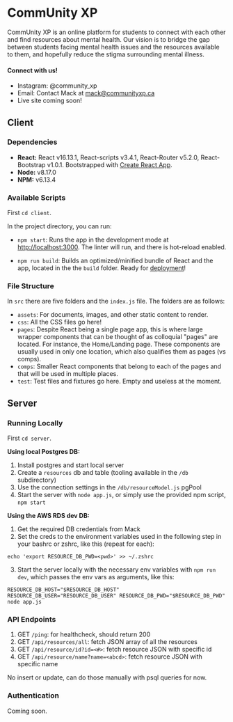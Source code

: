 # CommUnity XP

CommUnity XP is an online platform for students to connect with each other and find resources about mental health. Our vision is to bridge the gap between students facing mental health issues and the resources available to them, and hopefully reduce the stigma surrounding mental illness.

#### Connect with us!
- Instagram: @community_xp
- Email: Contact Mack at mack@communityxp.ca
- Live site coming soon!


## Client

### Dependencies

- **React:** React v16.13.1, React-scripts v3.4.1, React-Router v5.2.0, React-Bootstrap v1.0.1. Bootstrapped with [Create React App](https://github.com/facebook/create-react-app).
- **Node:** v8.17.0
- **NPM:** v6.13.4

### Available Scripts

First `cd client`.

In the project directory, you can run:

- `npm start`: Runs the app in the development mode at [http://localhost:3000](http://localhost:3000). The linter will run, and there is hot-reload enabled.

- `npm run build`: Builds an optimized/minified bundle of React and the app, located in the the `build` folder. Ready for [deployment](https://facebook.github.io/create-react-app/docs/deployment)!


### File Structure

In `src` there are five folders and the `index.js` file. The folders are as follows:
- `assets`: For documents, images, and other static content to render.
- `css`: All the CSS files go here!
- `pages`: Despite React being a single page app, this is where large wrapper components that can be thought of as colloquial "pages" are located. For instance, the Home/Landing page. These components are usually used in only one location, which also qualifies them as pages (vs comps).
- `comps`: Smaller React components that belong to each of the pages and that will be used in multiple places.
- `test`: Test files and fixtures go here. Empty and useless at the moment.



## Server

### Running Locally
First `cd server`.

**Using local Postgres DB:**
1. Install postgres and start local server
2. Create a `resources` db and table (tooling available in the `/db` subdirectory)
3. Use the connection settings in the `/db/resourceModel.js` pgPool
4. Start the server with `node app.js`, or simply use the provided npm script, `npm start`

**Using the AWS RDS dev DB:**
1. Get the required DB credentials from Mack 
2. Set the creds to the environment variables used in the following step in your bashrc or zshrc, like this (repeat for each): 
  ```
  echo 'export RESOURCE_DB_PWD=<pwd>' >> ~/.zshrc
  ```
3. Start the server locally with the necessary env variables with `npm run dev`, which passes the env vars as arguments, like this:
  ```
  RESOURCE_DB_HOST="$RESOURCE_DB_HOST" RESOURCE_DB_USER="RESOURCE_DB_USER" RESOURCE_DB_PWD="$RESOURCE_DB_PWD" node app.js
  ```

### API Endpoints

1. GET `/ping`: for healthcheck, should return 200
2. GET `/api/resources/all`: fetch JSON array of all the resources
3. GET `/api/resource/id?id=<#>`: fetch resource JSON with specific id
4. GET `/api/resource/name?name=<abcd>`: fetch resource JSON with specific name

No insert or update, can do those manually with psql queries for now.


### Authentication

Coming soon.